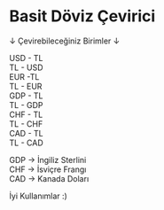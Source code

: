 # Basit Döviz Çevirici

↓ Çevirebileceğiniz Birimler ↓
<br>

USD - TL
<br>
TL - USD
<br>
EUR -TL 
<br>
TL - EUR
<br>
GDP - TL
<br>
TL - GDP
<br>
CHF - TL
<br>
TL - CHF
<br>
CAD - TL 
<br>
TL - CAD
<br>

GDP -> İngiliz Sterlini
<br>
CHF -> İsviçre Frangı
<br>
CAD -> Kanada Doları
<br>

İyi Kullanımlar :)
